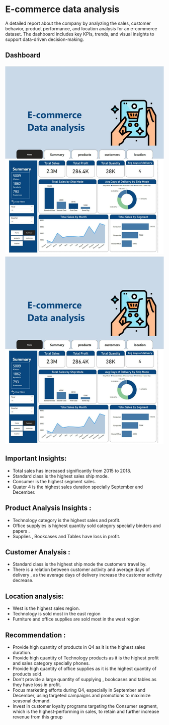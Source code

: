 # E-commerce data analysis
A detailed report about the company by analyzing the sales, customer behavior, product performance, and location analysis for an e-commerce dataset. The dashboard includes key KPIs, trends, and visual insights to support data-driven decision-making.
## Dashboard
![Alt text](https://github.com/Arwa988/E-commerce-Data-analysis-project-PowerBi/blob/main/images/Dash1.jpeg)
![Alt text](https://github.com/Arwa988/E-commerce-Data-analysis-project-PowerBi/blob/main/images/Dash1.jpeg)

## Important Insights:
- Total sales has increased significantly from 2015 to 2018.
- Standard class is the highest sales ship mode.
- Consumer is the highest segment sales.
- Quater 4 is the highest sales duration specially September and December.
## Product Analysis Insights :
-  Technology  category is the highest sales and profit.
-  Office supplyies is highest quantity sold category specially binders and papers .
-  Supplies , Bookcases and Tables have loss in profit.
## Customer Analysis :
- Standard class is the highest ship mode the customers travel by.
- There is a relation between customer activity and average days of delivery , as the average days of delivery increase the customer activity decrease.
## Location analysis:
- West is the highest  sales region.
- Technology is sold most in the east region
- Furniture and office supplies are sold most in the west region
## Recommendation :
- Provide high quantity of products in  Q4  as it is the highest sales duration.
- Provide high quantity  of Technology products  as it is the highest profit and sales category specially phones.
- Provide high quantity of office  supplies  as it is the highest quantity of products sold.
- Don't provide a large quantity of supplying , bookcases and tables as they have loss in profit.
- Focus marketing efforts during Q4, especially in September and December, using targeted campaigns and promotions to maximize seasonal demand.
- Invest in customer loyalty programs targeting the Consumer segment, which is the highest-performing in sales, to retain and further increase revenue from this group

